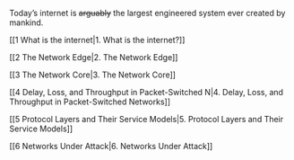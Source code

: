Today’s internet is ~~arguably~~ the largest engineered system ever created by mankind.

[[1 What is the internet|1. What is the internet?]]

[[2 The Network Edge|2. The Network Edge]]

[[3 The Network Core|3. The Network Core]]

[[4 Delay, Loss, and Throughput in Packet-Switched N|4. Delay, Loss, and Throughput in Packet-Switched Networks]]

[[5 Protocol Layers and Their Service Models|5. Protocol Layers and Their Service Models]]

[[6 Networks Under Attack|6. Networks Under Attack]]
